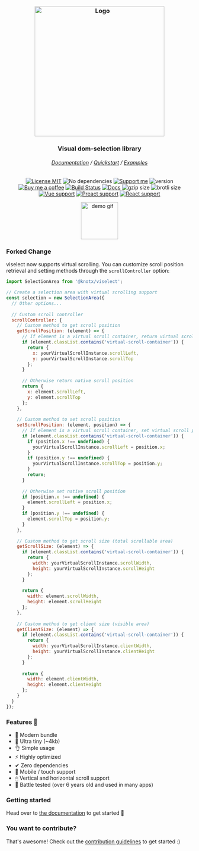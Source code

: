 <h3 align="center">
  <img alt="Logo" src="https://user-images.githubusercontent.com/30767528/123517467-622b0f80-d6a1-11eb-9bf3-abcb4928a89e.png" width="350"/>
</h3>

<h3 align="center">
  Visual dom-selection library
</h3>

<h6 align="center">
  <a href="https://simonwep.github.io/viselect/">Documentation</a> /
  <a href="https://simonwep.github.io/viselect/pages/quickstart.html">Quickstart</a> /
  <a href="https://simonwep.github.io/viselect/pages/examples.html">Examples</a>
</h6>

<p align="center">
  <a href="https://choosealicense.com/licenses/mit/"><img
    alt="License MIT"
    src="https://img.shields.io/badge/license-MIT-ae15cc.svg"></a>
  <img alt="No dependencies"
    src="https://img.shields.io/badge/dependencies-none-8115cc.svg">
  <a href="https://github.com/sponsors/Simonwep"><img
    alt="Support me"
    src="https://img.shields.io/badge/github-support-6a15cc.svg"></a>
  <img alt="version" src="https://img.shields.io/github/lerna-json/v/simonwep/viselect?color=%233d24c9&label=version">
  <a href="https://www.buymeacoffee.com/aVc3krbXQ"><img
    alt="Buy me a coffee"
    src="https://img.shields.io/badge/%F0%9F%8D%BA-buy%20me%20a%20beer-%23FFDD00"></a>
  <a href="https://github.com/simonwep/viselect/actions/workflows/main.yml"><img
    alt="Build Status"
    src="https://github.com/simonwep/viselect/actions/workflows/main.yml/badge.svg"></a>
  <a href="https://github.com/simonwep/viselect/actions/workflows/deploy.yml"><img
    alt="Docs"
    src="https://github.com/simonwep/viselect/actions/workflows/deploy.yml/badge.svg"></a>
  <img alt="gzip size" src="https://img.badgesize.io/https://cdn.jsdelivr.net/npm/@viselect/vanilla/dist/viselect.umd.js?compression=gzip">
  <img alt="brotli size" src="https://img.badgesize.io/https://cdn.jsdelivr.net/npm/@viselect/vanilla/dist/viselect.umd.js?compression=brotli">
  <a href="https://v3.vuejs.org"><img
    alt="Vue support"
    src="https://img.shields.io/badge/✔-vue-%2340B581"></a>
  <a href="https://preactjs.com/"><img
    alt="Preact support"
    src="https://img.shields.io/badge/✔-preact-%236337B1"></a>
  <a href="https://reactjs.org"><img
    alt="React support"
    src="https://img.shields.io/badge/✔-react-%2359D7FF"></a>
</p>

<p align="center">
  <img height="100" alt="demo gif" src="https://github.com/user-attachments/assets/7700280d-f388-4c49-bce6-391fb5e338e7">
</p>

### Forked Change

viselect now supports virtual scrolling. You can customize scroll position retrieval and setting methods through the `scrollController` option:

```js
import SelectionArea from '@knotx/viselect';

// Create a selection area with virtual scrolling support
const selection = new SelectionArea({
  // Other options...
  
  // Custom scroll controller
  scrollController: {
    // Custom method to get scroll position
    getScrollPosition: (element) => {
      // If element is a virtual scroll container, return virtual scroll position
      if (element.classList.contains('virtual-scroll-container')) {
        return {
          x: yourVirtualScrollInstance.scrollLeft,
          y: yourVirtualScrollInstance.scrollTop
        };
      }
      
      // Otherwise return native scroll position
      return {
        x: element.scrollLeft,
        y: element.scrollTop
      };
    },
    
    // Custom method to set scroll position
    setScrollPosition: (element, position) => {
      // If element is a virtual scroll container, set virtual scroll position
      if (element.classList.contains('virtual-scroll-container')) {
        if (position.x !== undefined) {
          yourVirtualScrollInstance.scrollLeft = position.x;
        }
        if (position.y !== undefined) {
          yourVirtualScrollInstance.scrollTop = position.y;
        }
        return;
      }
      
      // Otherwise set native scroll position
      if (position.x !== undefined) {
        element.scrollLeft = position.x;
      }
      if (position.y !== undefined) {
        element.scrollTop = position.y;
      }
    },
    
    // Custom method to get scroll size (total scrollable area)
    getScrollSize: (element) => {
      if (element.classList.contains('virtual-scroll-container')) {
        return {
          width: yourVirtualScrollInstance.scrollWidth,
          height: yourVirtualScrollInstance.scrollHeight
        };
      }
      
      return {
        width: element.scrollWidth,
        height: element.scrollHeight
      };
    },
    
    // Custom method to get client size (visible area)
    getClientSize: (element) => {
      if (element.classList.contains('virtual-scroll-container')) {
        return {
          width: yourVirtualScrollInstance.clientWidth,
          height: yourVirtualScrollInstance.clientHeight
        };
      }
      
      return {
        width: element.clientWidth,
        height: element.clientHeight
      };
    }
  }
});
```

### Features 🤘

* 🌟 Modern bundle
* 🔩 Ultra tiny (~4kb)
* 👌 Simple usage
* ⚡ Highly optimized
* ✔ Zero dependencies
* 📱 Mobile / touch support
* 🖱 Vertical and horizontal scroll support
* 💪 Battle tested (over 6 years old and used in many apps)

### Getting started

Head over to [the documentation](https://simonwep.github.io/viselect) to get started 🚀

### You want to contribute?

That's awesome! Check out the [contribution guidelines](./.github/CONTRIBUTING.md) to get started :)

